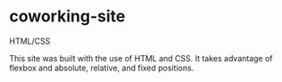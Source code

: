 # coworking-site
HTML/CSS

This site was built with the use of HTML and CSS. It takes advantage of flexbox and absolute, relative, and fixed positions. 
